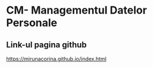 # CM- Managementul Datelor Personale

## Link-ul pagina github 

https://mirunacorina.github.io/index.html


